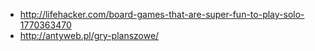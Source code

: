- http://lifehacker.com/board-games-that-are-super-fun-to-play-solo-1770363470
- http://antyweb.pl/gry-planszowe/
